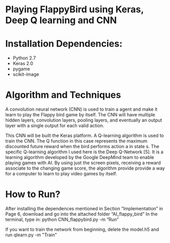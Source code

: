 # Playing FlappyBird using Keras, Deep Q learning and CNN

# Installation Dependencies:

* Python 2.7
* Keras 2.0
* pygame
* scikit-image

# Algorithm and Techniques

A convolution neural network (CNN) is used to train a agent and make it learn to play the Flappy bird game by itself. The CNN will have multiple hidden layers, convolution layers, pooling layers, and eventually an output layer with a single output for each valid action.

This CNN will be built the Keras platform. A Q-learning algorithm is used to train the CNN. The Q function in this case represents the maximum discounted future reward when the bird performs action a in state s. The specific Q-learning algorithm I used here is the Deep Q-Network [5]. It is a learning algorithm developed by the Google DeepMind team to enable playing games with AI. By using just the screen pixels, receiving a reward associate to the changing game score, the algorithm provide provide a way for a computer to learn to play video games by itself.

# How to Run?

After installing the dependences mentioned in Section “Implementation” in Page 6, download and go into the attached folder “AI_flappy_bird”
In the terminal, type in: python CNN_flappybird.py -m “Run”

If you want to train the network from beginning, delete the model.h5 and run qlearn.py -m "Train"

